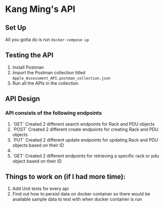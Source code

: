 # Kang Ming's API

## Set Up
<p>All you gotta do is run <code>docker-compose up</code> </p>

## Testing the API
1. Install Postman 
2. Import the Postman collection titled <code>Apple_Assessment_API.postman_collection.json</code>
3. Run all the APIs in the collection

## API Design
### API consists of the following endpoints
<ol>
    <li>`GET` Created 2 different search endpoints for Rack and PDU objects</li>
    <li>`POST` Created 2 different create endpoints for creating Rack and PDU objects</li>
    <li>`PUT` Created 2 different update endpoints for updating Rack and PDU objects based on their ID<li>
    <li>`GET` Created 2 different endpoints for retrieving a specific rack or pdu object based on their ID</li>
</ol>

## Things to work on (if I had more time):
1. Add Unit tests for every api 
2. Find out how to persist data on docker container so there would be available sample data to test with when docker container is run

